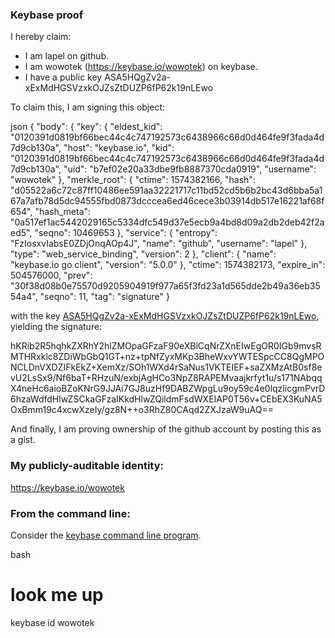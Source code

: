 ### Keybase proof

I hereby claim:

  * I am lapel on github.
  * I am wowotek (https://keybase.io/wowotek) on keybase.
  * I have a public key ASA5HQgZv2a-xExMdHGSVzxkOJZsZtDUZP6fP62k19nLEwo

To claim this, I am signing this object:

json
{
  "body": {
    "key": {
      "eldest_kid": "0120391d0819bf66bec44c4c747192573c6438966c66d0d464fe9f3fada4d7d9cb130a",
      "host": "keybase.io",
      "kid": "0120391d0819bf66bec44c4c747192573c6438966c66d0d464fe9f3fada4d7d9cb130a",
      "uid": "b7ef02e20a33dbe9fb8887370cda0919",
      "username": "wowotek"
    },
    "merkle_root": {
      "ctime": 1574382166,
      "hash": "d05522a6c72c87ff10486ee591aa32221717c11bd52cd5b6b2bc43d6bba5a167a7afb78d5dc94555fbd0873dcccea6ed46cece3b03914db517e16221af68f654",
      "hash_meta": "0a517ef1ac5442029165c5334dfc549d37e5ecb9a4bd8d09a2db2deb42f2aed5",
      "seqno": 10469653
    },
    "service": {
      "entropy": "FzIosxvIabsE0ZDjOnqAOp4J",
      "name": "github",
      "username": "lapel"
    },
    "type": "web_service_binding",
    "version": 2
  },
  "client": {
    "name": "keybase.io go client",
    "version": "5.0.0"
  },
  "ctime": 1574382173,
  "expire_in": 504576000,
  "prev": "30f38d08b0e75570d9205904919f977a65f3fd23a1d565dde2b49a36eb3554a4",
  "seqno": 11,
  "tag": "signature"
}


with the key [ASA5HQgZv2a-xExMdHGSVzxkOJZsZtDUZP6fP62k19nLEwo](https://keybase.io/wowotek), yielding the signature:


hKRib2R5hqhkZXRhY2hlZMOpaGFzaF90eXBlCqNrZXnEIwEgOR0IGb9mvsRMTHRxklc8ZDiWbGbQ1GT+nz+tpNfZyxMKp3BheWxvYWTESpcCC8QgMPONCLDnVXDZIFkEkZ+XemXz/SOh1WXd4rSaNus1VKTEIEF+saZXMzAtB0sf8evU2LsSx9/Nf6baT+RHzuN/exbjAgHCo3NpZ8RAPEMvaajkrfyt1u/s171NAbqqX4neHc6aioBZoKNrG9JJAi7GJ8uzHf9DABZWpgLu9oy59c4e0lqzlicgmPvrD6hzaWdfdHlwZSCkaGFzaIKkdHlwZQildmFsdWXEIAP0T56v+CEbEX3KuNA5OxBmm19c4xcwXzeIy/gz8N++o3RhZ80CAqd2ZXJzaW9uAQ==



And finally, I am proving ownership of the github account by posting this as a gist.

### My publicly-auditable identity:

https://keybase.io/wowotek

### From the command line:

Consider the [keybase command line program](https://keybase.io/download).

bash
# look me up
keybase id wowotek
